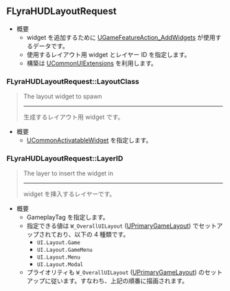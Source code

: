 ## FLyraHUDLayoutRequest

* 概要
	* widget を追加するために [UGameFeatureAction_AddWidgets] が使用するデータです。
	* 使用するレイアウト用 widget とレイヤー ID を指定します。
	* 構築は [UCommonUIExtensions] を利用します。

### FLyraHUDLayoutRequest::LayoutClass

> The layout widget to spawn
> 
> ----
> 生成するレイアウト用 widget です。

* 概要
	* [UCommonActivatableWidget] を指定します。

### FLyraHUDLayoutRequest::LayerID

> The layer to insert the widget in
> 
> ----
> widget を挿入するレイヤーです。

* 概要
	* GameplayTag を指定します。
	* 指定できる値は `W_OverallUILayout` ([UPrimaryGameLayout]) でセットアップされており、以下の 4 種類です。
		* `UI.Layout.Game`
		* `UI.Layout.GameMenu`
		* `UI.Layout.Menu`
		* `UI.Layout.Modal`
	* プライオリティも `W_OverallUILayout` ([UPrimaryGameLayout]) のセットアップに従います。すなわち、上記の順番に描画されます。


<!--- ページ内のリンク --->

<!--- 自前の画像へのリンク --->

<!--- generated --->
[UGameFeatureAction_AddWidgets]: ../../Lyra/GameFeature/UGameFeatureAction_AddWidgets.md#ugamefeatureaction_addwidgets
[UCommonActivatableWidget]: ../../Lyra/Widget/UCommonActivatableWidget.md#ucommonactivatablewidget
[UCommonUIExtensions]: ../../Plugin/CommonGame/UCommonUIExtensions.md#ucommonuiextensions
[UPrimaryGameLayout]: ../../Plugin/CommonGame/UPrimaryGameLayout.md#uprimarygamelayout
